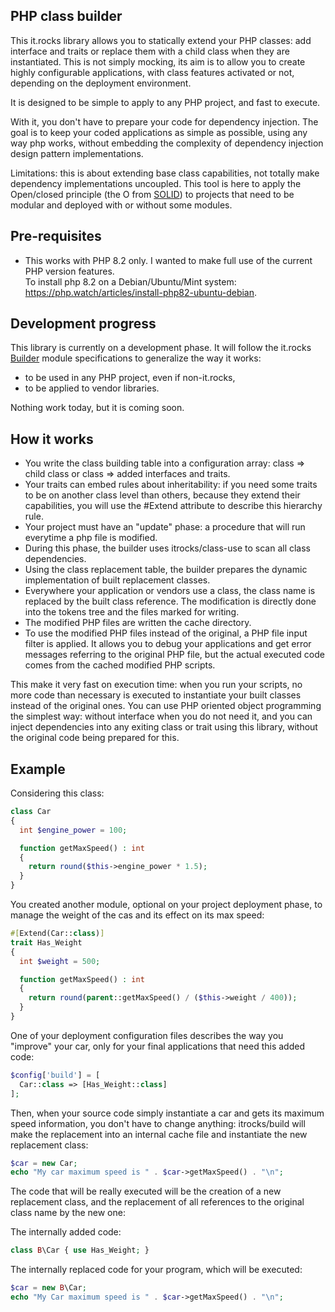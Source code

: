 PHP class builder 
-----------------

This it.rocks library allows you to statically extend your PHP classes: add interface and traits or
replace them with a child class when they are instantiated. This is not simply mocking, its aim is
to allow you to create highly configurable applications, with class features activated or not,
depending on the deployment environment.

It is designed to be simple to apply to any PHP project, and fast to execute.

With it, you don't have to prepare your code for dependency injection. The goal is to keep your
coded applications as simple as possible, using any way php works, without embedding the complexity
of dependency injection design pattern implementations.

Limitations: this is about extending base class capabilities, not totally make dependency
implementations uncoupled. This tool is here to apply the Open/closed principle
(the O from [SOLID](https://en.wikipedia.org/wiki/SOLID))
to projects that need to be modular and deployed with or without some modules.

Pre-requisites
--------------

- This works with PHP 8.2 only. I wanted to make full use of the current PHP version features. \
  To install php 8.2 on a Debian/Ubuntu/Mint system:
  https://php.watch/articles/install-php82-ubuntu-debian.

Development progress
--------------------

This library is currently on a development phase. It will follow the it.rocks
[Builder](https://github.com/itrocks/framework/tree/master/builder) module specifications to
generalize the way it works:
- to be used in any PHP project, even if non-it.rocks,
- to be applied to vendor libraries.

Nothing work today, but it is coming soon. 

How it works
------------

- You write the class building table into a configuration array:
  class => child class or class => added interfaces and traits.
- Your traits can embed rules about inheritability: if you need some traits to be on another class
  level than others, because they extend their capabilities, you will use the #Extend attribute to
  describe this hierarchy rule.
- Your project must have an "update" phase: a procedure that will run everytime a php file is
  modified.
- During this phase, the builder uses itrocks/class-use to scan all class dependencies.
- Using the class replacement table, the builder prepares the dynamic implementation of built
  replacement classes.
- Everywhere your application or vendors use a class, the class name is replaced by the built class
  reference. The modification is directly done into the tokens tree and the files marked for writing.
- The modified PHP files are written the cache directory.
- To use the modified PHP files instead of the original, a PHP file input filter is applied.
  It allows you to debug your applications and get error messages referring to the original PHP file,
  but the actual executed code comes from the cached modified PHP scripts.

This make it very fast on execution time: when you run your scripts, no more code than necessary
is executed to instantiate your built classes instead of the original ones. You can use PHP oriented
object programming the simplest way: without interface when you do not need it, and you can inject
dependencies into any exiting class or trait using this library, without the original code being
prepared for this.

Example
-------

Considering this class:
```php
class Car
{
  int $engine_power = 100;

  function getMaxSpeed() : int
  {
    return round($this->engine_power * 1.5);
  }
}
```

You created another module, optional on your project deployment phase, to manage the weight of the
cas and its effect on its max speed:

```php
#[Extend(Car::class)]
trait Has_Weight
{
  int $weight = 500;

  function getMaxSpeed() : int
  {
    return round(parent::getMaxSpeed() / ($this->weight / 400));
  }
}
```

One of your deployment configuration files describes the way you "improve" your car, only for your
final applications that need this added code:

```php
$config['build'] = [
  Car::class => [Has_Weight::class]
];
```

Then, when your source code simply instantiate a car and gets its maximum speed information, you
don't have to change anything: itrocks/build will make the replacement into an internal cache file
and instantiate the new replacement class:

```php
$car = new Car;
echo "My car maximum speed is " . $car->getMaxSpeed() . "\n";
```

The code that will be really executed will be the creation of a new replacement class, and the
replacement of all references to the original class name by the new one:

The internally added code:
```php
class B\Car { use Has_Weight; }
```

The internally replaced code for your program, which will be executed:
```php
$car = new B\Car;
echo "My Car maximum speed is " . $car->getMaxSpeed() . "\n";
```
